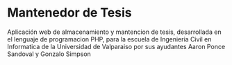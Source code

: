 # Mantenedor de Tesis
Aplicación web de almacenamiento y mantencion de tesis, desarrollada en el lenguaje de programacion PHP,
para la escuela de Ingenieria Civil en  Informatica de la Universidad de Valparaiso por sus ayudantes
Aaron Ponce Sandoval y Gonzalo Simpson
